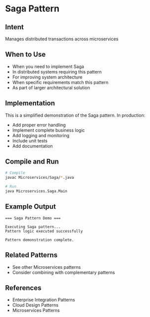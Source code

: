 # Saga Pattern

## Intent
Manages distributed transactions across microservices

## When to Use
- When you need to implement Saga
- In distributed systems requiring this pattern
- For improving system architecture
- When specific requirements match this pattern
- As part of larger architectural solution

## Implementation
This is a simplified demonstration of the Saga pattern. In production:
- Add proper error handling
- Implement complete business logic
- Add logging and monitoring
- Include unit tests
- Add documentation

## Compile and Run
```bash
# Compile
javac Microservices/Saga/*.java

# Run
java Microservices.Saga.Main
```

## Example Output
```
=== Saga Pattern Demo ===

Executing Saga pattern...
Pattern logic executed successfully

Pattern demonstration complete.
```

## Related Patterns
- See other Microservices patterns
- Consider combining with complementary patterns

## References
- Enterprise Integration Patterns
- Cloud Design Patterns
- Microservices Patterns
